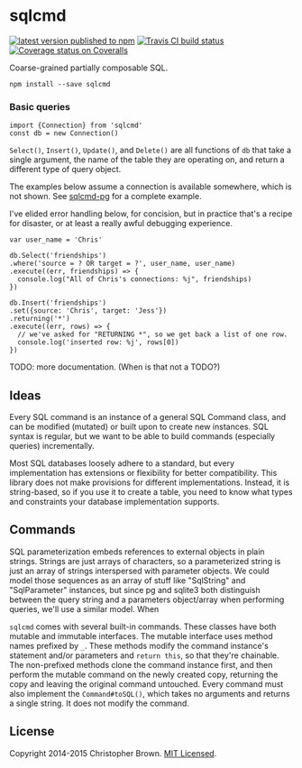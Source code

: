 # sqlcmd

[![latest version published to npm](https://badge.fury.io/js/sqlcmd.svg)](https://www.npmjs.com/package/sqlcmd)
[![Travis CI build status](https://travis-ci.org/chbrown/sqlcmd.svg?branch=master)](https://travis-ci.org/chbrown/sqlcmd)
[![Coverage status on Coveralls](https://coveralls.io/repos/github/chbrown/sqlcmd/badge.svg?branch=master)](https://coveralls.io/github/chbrown/sqlcmd?branch=master)

Coarse-grained partially composable SQL.

    npm install --save sqlcmd


### Basic queries

    import {Connection} from 'sqlcmd'
    const db = new Connection()

`Select()`, `Insert()`, `Update()`, and `Delete()` are all functions of `db` that take a single argument, the name of the table they are operating on, and return a different type of query object.

The examples below assume a connection is available somewhere, which is not shown. See [sqlcmd-pg](https://github.com/chbrown/sqlcmd-pg) for a complete example.

I've elided error handling below, for concision, but in practice that's a recipe for disaster, or at least a really awful debugging experience.

    var user_name = 'Chris'

    db.Select('friendships')
    .where('source = ? OR target = ?', user_name, user_name)
    .execute((err, friendships) => {
      console.log("All of Chris's connections: %j", friendships)
    })

    db.Insert('friendships')
    .set({source: 'Chris', target: 'Jess'})
    .returning('*')
    .execute((err, rows) => {
      // we've asked for "RETURNING *", so we get back a list of one row.
      console.log('inserted row: %j', rows[0])
    })

TODO: more documentation. (When is that not a TODO?)


## Ideas

Every SQL command is an instance of a general SQL Command class, and can be modified (mutated) or built upon to create new instances. SQL syntax is regular, but we want to be able to build commands (especially queries) incrementally.

Most SQL databases loosely adhere to a standard, but every implementation has extensions or flexibility for better compatibility. This library does not make provisions for different implementations. Instead, it is string-based, so if you use it to create a table, you need to know what types and constraints your database implementation supports.


## Commands

SQL parameterization embeds references to external objects in plain strings.
Strings are just arrays of characters, so a parameterized string is just an array of strings interspersed with parameter objects.
We could model those sequences as an array of stuff like "SqlString" and "SqlParameter" instances, but since pg and sqlite3 both distinguish between the query string and a parameters object/array when performing queries, we'll use a similar model. When

`sqlcmd` comes with several built-in commands. These classes have both mutable and immutable interfaces. The mutable interface uses method names prefixed by `_`. These methods modify the command instance's statement and/or parameters and `return this`, so that they're chainable. The non-prefixed methods clone the command instance first, and then perform the mutable command on the newly created copy, returning the copy and leaving the original command untouched. Every command must also implement the `Command#toSQL()`, which takes no arguments and returns a single string. It does not modify the command.


## License

Copyright 2014-2015 Christopher Brown.
[MIT Licensed](https://chbrown.github.io/licenses/MIT/#2014-2015).
